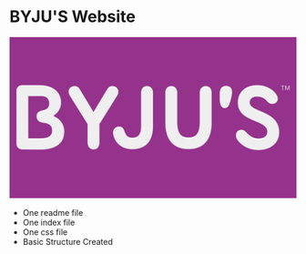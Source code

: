 # BYJU'S Website
![Not Available](byjus1.png)
- One readme file
- One index file
- One css file
- Basic Structure Created